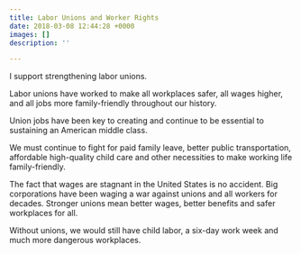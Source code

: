 ```yaml
---
title: Labor Unions and Worker Rights
date: 2018-03-08 12:44:28 +0000
images: []
description: ''

---
```

I support strengthening labor unions.

Labor unions have worked to make all workplaces safer, all wages higher, and all jobs more family-friendly throughout our history.  

Union jobs have been key to creating and continue to be essential to sustaining an American middle class.

We must continue to fight for paid family leave, better public transportation, affordable high-quality child care and other necessities to make working life family-friendly.

The fact that wages are stagnant in the United States is no accident.  Big corporations have been waging a war against unions and all workers for decades.  Stronger unions mean better wages, better benefits and safer workplaces for all.

Without unions, we would still have child labor, a six-day work week and much more dangerous workplaces.